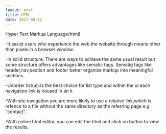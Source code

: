```yaml
---
layout: post
title: HTML
date: 2017-08-11
---
```


Hyper Text Markup Language(html)


-It assist users who experience the web  the website through means other  than  pixels in a browser window.

-In solid structure: There are ways to achieve the same  usual result but some structure offers advantages  like sematic tags.
Sematig tags  like header,nav,section and footer  better organize markup into meaningful sections.

-Unorder list(ul):Is the best choice  for list type and within the ul each  navigation link is housed in an li.

-With site navigation you are more likely to use  a relative link,which is refence to a file without the  same directory as the  referring page e.g "contact".

-With online html editor, you can edit the html and click on button to view the results.


